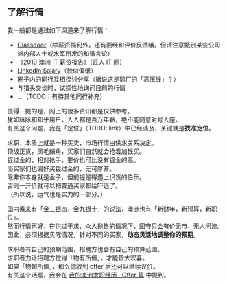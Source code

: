 ## 了解行情

我一般都是通过如下渠道来了解行情：

- [Glassdoor](https://www.glassdoor.com.au)（除薪资福利外，还有面经和评价反馈哦。但请注意甄别某些公司派内部人士或水军所发的和谐言论）
- [《2019 澳洲 IT 薪资报告》](https://zhuanlan.zhihu.com/p/64528136)（匠人 IT 圈）
- [LinkedIn Salary](https://www.linkedin.com/salary)（貌似偏低）
- 圈子内的同行互相探讨分享（据说这是鹅厂的「高压线」？）
- 与猎头交谈时，试探性地询问目前的行情
- ...（TODO：有待其他同行补充）

值得一提的是，网上的很多资讯都是仅供参考。  
犹如脉脉和知乎用户，人人都是百万年薪，绝不能随意对号入座。  
有关这个问题，我在「定位」（TODO: link）中已经谈及，关键就是**找准定位**。

求职，本质上就是一种买卖，市场行情由供求关系决定。  
顶级正货，凤毛麟角，买家们自然就会抢着加钱买。  
镀过金的，相对抢手，要价也可比没有镀金的高。  
而买家们也偏好买镀过金的，无可厚非。  
除非你本身就是金子，但前提是得遇上识货的伯乐。  
否则一开价就可以把普通买家都给吓退了。  
（所以说，运气也是实力的一部分。）

国内素来有「金三银四，金九银十」的说法，澳洲也有「新财年，新预算，新职位」。  
然而行情再好，在供过于求、众人抛售的情况下，固守只会有价无市，无人问津。  
因此，必须根据实际情况，针对不同的买家，**动态灵活地调整你的预期**。

求职者有自己的预期范围，招聘方也会有自己的预算范围。  
求职者力让招聘方觉得「物有所值」，才能皆大欢喜。  
如果「物超所值」，那么你收到 offer 后还可以继续议价。  
有关这个话题，我会在 [我的澳洲求职经历 · Offer 篇](../4-offer/index.md) 中提到。
